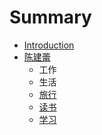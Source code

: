 # Summary

* [Introduction](README.md)
* [陈建蕾](lei.md)
  * 工作
  * 生活
  * [旅行](lei/lv-xing.md)
  * [读书](lei/du-shu.md)
  * [学习](lei/xue-xi.md)

